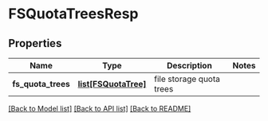 # FSQuotaTreesResp

## Properties
Name | Type | Description | Notes
------------ | ------------- | ------------- | -------------
**fs_quota_trees** | [**list[FSQuotaTree]**](FSQuotaTree.md) | file storage quota trees | 

[[Back to Model list]](../README.md#documentation-for-models) [[Back to API list]](../README.md#documentation-for-api-endpoints) [[Back to README]](../README.md)


